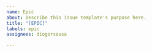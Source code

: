 ```yaml
---
name: Epic
about: Describe this issue template's purpose here.
title: "[EPIC]"
labels: epic
assignees: diogorsousa

---
```



